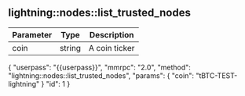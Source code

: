 ## lightning\:\:nodes\:\:list_trusted_nodes

| Parameter            | Type    | Description |
|----------------------|---------|-------------|
| coin                 | string  | A coin ticker          |

{
    "userpass": "{{userpass}}",
    "mmrpc": "2.0",
    "method": "lightning::nodes::list_trusted_nodes",
    "params": {
        "coin": "tBTC-TEST-lightning"
    }
    "id": 1
}